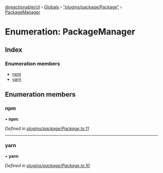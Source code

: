 [@reactionable/cli](../README.md) › [Globals](../globals.md) › ["plugins/package/Package"](../modules/_plugins_package_package_.md) › [PackageManager](_plugins_package_package_.packagemanager.md)

# Enumeration: PackageManager

## Index

### Enumeration members

* [npm](_plugins_package_package_.packagemanager.md#npm)
* [yarn](_plugins_package_package_.packagemanager.md#yarn)

## Enumeration members

###  npm

• **npm**:

*Defined in [plugins/package/Package.ts:11](https://github.com/neilime/reactionable-cli/blob/86c13e3/src/plugins/package/Package.ts#L11)*

___

###  yarn

• **yarn**:

*Defined in [plugins/package/Package.ts:10](https://github.com/neilime/reactionable-cli/blob/86c13e3/src/plugins/package/Package.ts#L10)*
